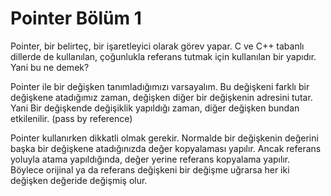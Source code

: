 # Pointer Bölüm 1

Pointer, bir belirteç, bir işaretleyici olarak görev yapar. C ve C++ tabanlı dillerde de kullanılan, çoğunlukla referans tutmak için kullanılan bir yapıdır. Yani bu ne demek? 

Pointer ile bir değişken tanımladığımızı varsayalım. Bu değişkeni farklı bir değişkene atadığımız zaman, değişken diğer bir değişkenin adresini tutar. Yani Bir değişkende değişiklik yapıldığı zaman, diğer değişken bundan etkilenilir. (pass by reference)

Pointer kullanırken dikkatli olmak gerekir. Normalde bir değişkenin değerini başka bir değişkene atadığınızda değer kopyalaması yapılır. Ancak referans yoluyla atama yapıldığında, değer yerine referans kopyalama yapılır. Böylece orijinal ya da referans değişkeni bir değişme uğrarsa her iki değişken değeride değişmiş olur.
